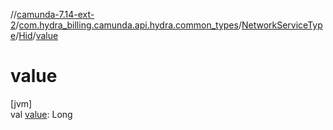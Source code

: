 //[camunda-7.14-ext-2](../../../../index.md)/[com.hydra_billing.camunda.api.hydra.common_types](../../index.md)/[NetworkServiceType](../index.md)/[Hid](index.md)/[value](value.md)

# value

[jvm]\
val [value](value.md): Long
